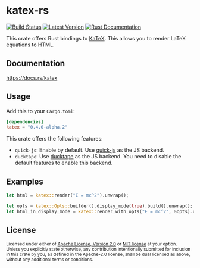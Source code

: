 # katex-rs

[![Build Status](https://github.com/xu-cheng/katex-rs/workflows/build/badge.svg)](https://github.com/xu-cheng/katex-rs/actions)
[![Latest Version](https://img.shields.io/crates/v/katex.svg)](https://crates.io/crates/katex)
[![Rust Documentation](https://docs.rs/katex/badge.svg)](https://docs.rs/katex)

This crate offers Rust bindings to [KaTeX](https://katex.org). This allows you to render LaTeX equations to HTML.

## Documentation

<https://docs.rs/katex>

## Usage

Add this to your `Cargo.toml`:

```toml
[dependencies]
katex = "0.4.0-alpha.2"
```

This crate offers the following features:

* `quick-js`: Enable by default. Use [quick-js](https://crates.io/crates/quick-js) as the JS backend.
* `ducktape`: Use [ducktape](https://crates.io/crates/ducc) as the JS backend. You need to disable the default features to enable this backend.

## Examples

```rust
let html = katex::render("E = mc^2").unwrap();

let opts = katex::Opts::builder().display_mode(true).build().unwrap();
let html_in_display_mode = katex::render_with_opts("E = mc^2", &opts).unwrap();
```

## License

<sup>
Licensed under either of <a href="LICENSE-APACHE">Apache License, Version 2.0</a> or <a href="LICENSE-MIT">MIT license</a> at your option.
</sup>
<br>
<sub>
Unless you explicitly state otherwise, any contribution intentionally submitted for inclusion in this crate by you, as defined in the Apache-2.0 license, shall be dual licensed as above, without any additional terms or conditions.
</sub>
